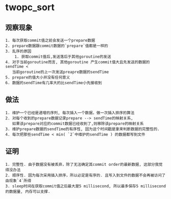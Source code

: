 # twopc_sort

## 观察现象
    1. 每次获取commit值之前会发送一个prepare数据
    2. prepare数据跟commit数据的`prepare`值都是一样的
    3. 乱序的原因
        1. 获取commit值后,发送落后于其他goroutine的发送
    4. 对于当前goroutine而言, 其他goroutine 产生commit值大且先发送的数据的sendTime <
       当前goroutine的上一次发送preapre数据的sendTime
    5. prepare的值大小并没有任何意义
    6. 数据的sendTime有几率大的比sendTime小先接收到

## 做法
    1. 维护一个已经是递增的序列, 每次插入一个数据，做一次插入排序的算法
    2. 对每个收到的prepare数据记录prepare --> sendTime的映射关系,
       如果该prepare对应的commit数据已经收到了,则移除该prepare的映射关系
    3. 维护prepare数据的sendTime的有序性, 因为这个时间戳是拿来判断数据的完整性的.
    4. 每次把那些sendTime < min( `2`中维护的sendTime ) 的数据都写到文件


## 证明
    1. 完整性. 由于数据没有被丢弃，除了无法确定其commit order的最新数据, 这部分我觉得没办法
    2. 顺序性. 因为每次采用插入排序，所以必定是有序的. 且写入到文件的数据不会再被访问了由现象`4`所得
    3. sleep时间在获取commit值之后最大是5 millisecond, 所以最多保存5 millisecond的数据量, 内存可以支撑.

